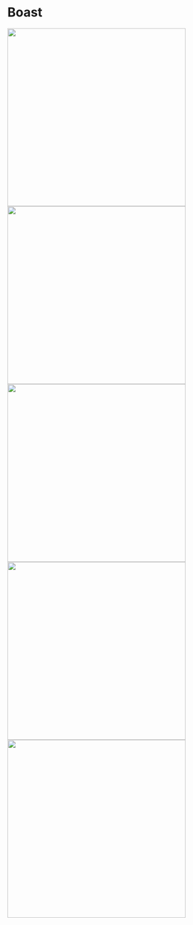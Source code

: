 # Boast
<img width="400" src="https://github.com/keurig47/Boast/blob/test/IMG_0299.PNG" />
<img width="400" src="https://github.com/keurig47/Boast/blob/test/IMG_0300.PNG" />
<img width="400" src="https://github.com/keurig47/Boast/blob/test/IMG_0301.PNG" />
<img width="400" src="https://github.com/keurig47/Boast/blob/test/IMG_0302.PNG" />
<img width="400" src="https://github.com/keurig47/Boast/blob/test/IMG_0303.PNG" />

